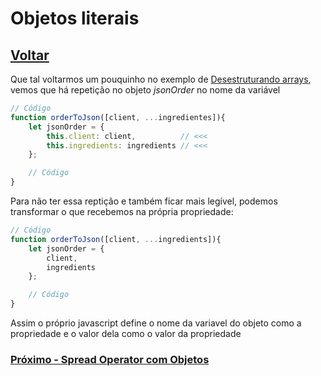 # Objetos literais

## [Voltar](./IncludeInArray.md)

Que tal voltarmos um pouquinho no exemplo de [Desestruturando arrays](./ArrayDestructuring.md), vemos que há repetição no objeto _jsonOrder_ no nome da variável

```js
// Código
function orderToJson([client, ...ingredientes]){
    let jsonOrder = {
        this.client: client,          // <<<
        this.ingredients: ingredients // <<<
    };

    // Código
}
```

Para não ter essa reptição e também ficar mais legível, podemos transformar o que recebemos na própria propriedade:

```js
// Código
function orderToJson([client, ...ingredients]){
    let jsonOrder = {
        client,
        ingredients
    };

    // Código
}
```

Assim o próprio javascript define o nome da variavel do objeto como a propriedade e o valor dela como o valor da propriedade

### [Próximo - Spread Operator com Objetos](./SpreadOperatorObjects.md)
